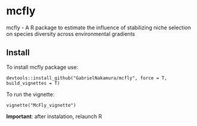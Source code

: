 # mcfly
mcfly - A R package to estimate the influence of stabilizing niche selection on species diversity across environmental gradients

## Install
To install mcfly package use:

`devtools::install_github("GabrielNakamura/mcfly", force = T, build_vignettes = T)`

To run the vignette:

`vignette("McFly_vignette")`

**Important**: after instalation, relaunch R 
